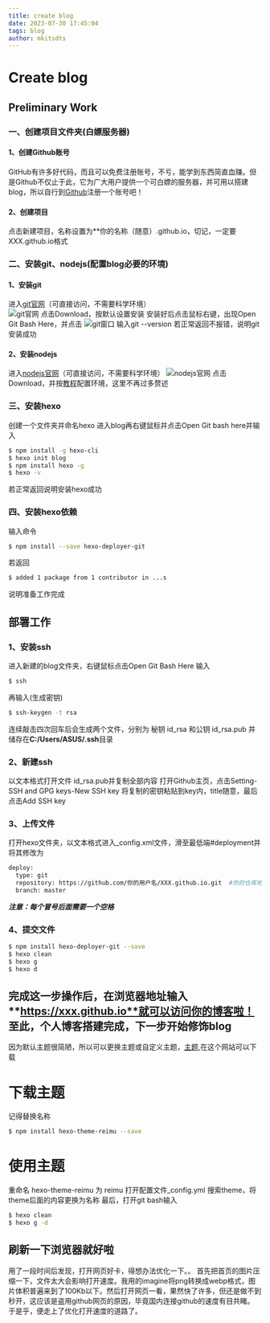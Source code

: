 ```yaml
---
title: create blog
date: 2023-07-30 17:45:04
tags: blog
author: mkitsdts
---
```

# Create blog

## Preliminary Work  

### 一、创建项目文件夹(白嫖服务器)
#### 1、创建Github账号  
GitHub有许多好代码，而且可以免费注册账号，不亏，能学到东西简直血赚。但是Github不仅止于此，它为广大用户提供一个可白嫖的服务器，并可用以搭建blog，所以自行到[Github](https://github.com)注册一个账号吧！
#### 2、创建项目
点击新建项目，名称设置为**你的名称（随意）.github.io，切记，一定要XXX.github.io格式
### 二、安装git、nodejs(配置blog必要的环境)  
#### 1、安装git
进入[git官网](https://git-scm.com)（可直接访问，不需要科学环境）  
![git官网](git官网.png)
点击Download，按默认设置安装
安装好后点击鼠标右键，出现Open Git Bash Here，并点击
![git窗口](git窗口.png)
输入git --version
若正常返回不报错，说明git安装成功
#### 2、安装nodejs
进入[nodejs官网](https://nodejs.org/en/download)（可直接访问，不需要科学环境）
![nodejs官网](nodejs官网.png)
点击Download，并按[教程](https://zhuanlan.zhihu.com/p/442215189)配置环境，这里不再过多赘述  
### 三、安装hexo
创建一个文件夹并命名hexo
进入blog再右键鼠标并点击Open Git bash here并输入
``` bash
$ npm install -g hexo-cli
$ hexo init blog
$ npm install hexo -g
$ hexo -v
```
若正常返回说明安装hexo成功
### 四、安装hexo依赖
输入命令
```bash
$ npm install --save hexo-deployer-git
```
若返回
``` bash
$ added 1 package from 1 contributor in ...s
```
说明准备工作完成
## 部署工作
### 1、安装ssh
进入新建的blog文件夹，右键鼠标点击Open Git Bash Here
输入
``` bash
$ ssh
``` 
再输入(生成密钥)
``` bash
$ ssh-keygen -t rsa
```
连续敲击四次回车后会生成两个文件，分别为
秘钥 id_rsa 和公钥 id_rsa.pub
并储存在**C:/Users/ASUS/.ssh**目录
### 2、新建ssh
以文本格式打开文件 id_rsa.pub并复制全部内容
打开Github主页，点击Setting-SSH and GPG keys-New SSH key
将复制的密钥粘贴到key内，title随意，最后点击Add SSH key
### 3、上传文件
打开hexo文件夹，以文本格式进入_config.xml文件，滑至最低端#deployment并将其修改为
`````` bash
deploy:
  type: git
  repository: https://github.com/你的用户名/XXX.github.io.git  #你的仓库地址
  branch: master
``````
***注意：每个冒号后面需要一个空格***
### 4、提交文件
``` bash
$ npm install hexo-deployer-git --save
$ hexo clean
$ hexo g  
$ hexo d
```
完成这一步操作后，在浏览器地址输入**https://xxx.github.io**就可以访问你的博客啦！
至此，个人博客搭建完成，下一步开始修饰blog
---
因为默认主题很简陋，所以可以更换主题或自定义主题，[主题](https://hexo.io/themes/index.html),在这个网站可以下载
# 下载主题
记得替换名称
``` bash
$ npm install hexo-theme-reimu --save
```
# 使用主题
重命名 hexo-theme-reimu 为 reimu
打开配置文件_config.yml
搜索theme，将theme后面的内容更换为名称
最后，打开git bash输入
``` bash
$ hexo clean
$ hexo g -d
```
刷新一下浏览器就好啦
---
用了一段时间后发现，打开网页好卡，得想办法优化一下。。
首先把首页的图片压缩一下，文件太大会影响打开速度。我用的imagine将png转换成webp格式，图片体积普遍来到了100Kb以下。然后打开网页一看，果然快了许多，但还是做不到秒开，这应该是盗用github网页的原因，毕竟国内连接github的速度有目共睹。
于是乎，便走上了优化打开速度的道路了。
